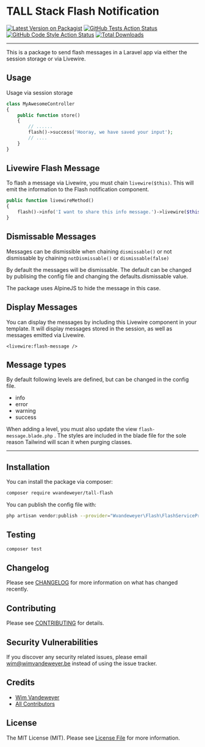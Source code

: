 # TALL Stack Flash Notification

[![Latest Version on Packagist](https://img.shields.io/packagist/v/wvandeweyer/tall-flash.svg?style=flat-square)](https://packagist.org/packages/wvandeweyer/tall-flash)
[![GitHub Tests Action Status](https://img.shields.io/github/workflow/status/wvandeweyer/tall-flash/run-tests?label=tests)](https://github.com/wvandeweyer/tall-flash/actions?query=workflow%3Arun-tests+branch%3Amain)
[![GitHub Code Style Action Status](https://img.shields.io/github/workflow/status/wvandeweyer/tall-flash/Check%20&%20fix%20styling?label=code%20style)](https://github.com/wvandeweyer/tall-flash/actions?query=workflow%3A"Check+%26+fix+styling"+branch%3Amain)
[![Total Downloads](https://img.shields.io/packagist/dt/wvandeweyer/tall-flash.svg?style=flat-square)](https://packagist.org/packages/wvandeweyer/tall-flash)

---
This is a package to send flash messages in a Laravel app via either the session storage or via Livewire.

## Usage 

Usage via session storage

```php
class MyAwesomeController
{
    public function store()
    {
        // ......
        flash()->success('Hooray, we have saved your input');
        // ....
    }
}
```



## Livewire Flash Message

To flash a message via Livewire, you must chain ```livewire($this)```. This will emit the information to the Flash notification component.

```php
public function livewireMethod()
{
    flash()->info('I want to share this info message.')->livewire($this);
}
```



## Dismissable Messages

Messages can be dismissible when chaining ```dismissable()``` or not dismissable by chaining ```notDismissable()``` or ```dismissable(false)```  

By default the messages will be dismissable. The default can be changed by publising the config file and changing the defaults.dismissable value.

The package uses AlpineJS to hide the message in this case.



## Display Messages

You can display the messages by including this Livewire component in your template. It will display messages stored in the session, as well as messages emitted via Livewire.

```blade
<livewire:flash-message />
```



## Message types

By default following levels are defined, but can be changed in the config file.

- info
- error
- warning
- success

When adding a level, you must also update the view ```flash-message.blade.php``` . The styles are included in the blade file for the sole reason Tailwind will scan it when purging classes.



---

## Installation

You can install the package via composer:

```bash
composer require wvandeweyer/tall-flash
```

You can publish the config file with:
```bash
php artisan vendor:publish --provider="Wvandeweyer\Flash\FlashServiceProvider"
```



## Testing

```bash
composer test
```



## Changelog

Please see [CHANGELOG](CHANGELOG.md) for more information on what has changed recently.



## Contributing

Please see [CONTRIBUTING](.github/CONTRIBUTING.md) for details.



## Security Vulnerabilities

If you discover any security related issues, please email wim@wimvandeweyer.be instead of using the issue tracker.



## Credits

- [Wim Vandeweyer](https://github.com/wvandeweyer)
- [All Contributors](../../contributors)



## License

The MIT License (MIT). Please see [License File](LICENSE.md) for more information.
